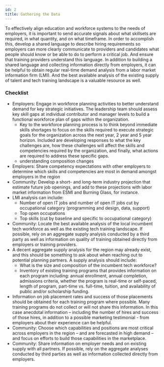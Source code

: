 ```yaml
---
id: 2
title: Gathering the Data
---
```


To effectively align education and workforce systems to the needs of employers, it is important to send accurate signals about what skillsets are required, in what quantity, and on what timeframe. In order to accomplish this, develop a shared language to describe hiring requirements so employers can more clearly communicate to providers and candidates what people should know or be able to do to perform a critical job. And ensure that training providers understand this language. In addition to building a shared language and collecting information directly from employers, it can be helpful to obtain regular real-time demand analysis from a labor market information firm (LMI). And the best available analysis of the existing supply of talent and tech training landscape is a valuable resource as well.

### Checklist
- Employers: Engage in workforce planning activities to better understand demand for key strategic initiatives. The leadership team should assess key skill gaps at individual contributor and manager levels to build a functional workforce plan of gaps within the organization.
  - Key to the workforce planning process is to think beyond immediate skills shortages to focus on the skills required to execute strategic goals for the organization across the next year, 2 year and 5 year horizon. Included are developing responses to what the key challenges are, how these challenges will affect the skills and competencies required by the organization, and finally, what actions are required to address these specific gaps. 
  - understanding composition changes
- Employers: Share competency expectations with other employers to determine which skills and competencies are most in demand amongst employers in the region
- Community: Develop a short- and long-term industry projection that estimate future job openings, and add to these projections with labor market information from ESMI and Burning Glass, for instance. 
 - LMI analysis can include:
   - Number of open IT jobs and number of open IT jobs cut by occupational category (programming and design, data, support)
   - Top open occupations
   - Top skills (cut by baseline and specific to occupational category)
- Community: Locate the best available analysis of the local incumbent tech workforce as well as the existing tech training landscape. If possible, rely on an aggregate supply analysis conducted by a third party as well as information on quality of training obtained directly from employers or training providers.
 - A decent aggregate supply analysis for the region may already exist, and this should be something to ask about when reaching out to potential planning partners. A supply analysis should include:
   - What is the size and composition of the incumbent tech workforce?
   - Inventory of existing training programs that provides information on each program including: annual enrollment, annual completion, admissions criteria, whether the program is real-time or self-paced, length of program, part-time vs. full-time, tuition, and availability of public and/or scholarship funding.
 - Information on job placement rates and success of those placements should be obtained for each training program where possible. Many training programs do not collect or will not share this information. In this case anecdotal information – including the number of hires and success of those hires, in addition to a possible marketing testimonial - from employers about their experience can be helpful.
- Community: Choose which capabilities and positions are most critical across employers in the region – and are forecasted in high demand – and focus on efforts to build those capabilities in the marketplace.
- Community: Share information on employer needs and on existing supply with all partners. If possible, rely on the aggregate analyses conducted by third parties as well as information collected directly from employers.

